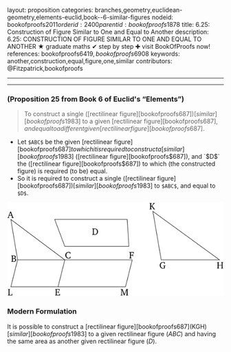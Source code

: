 layout: proposition
categories: branches,geometry,euclidean-geometry,elements-euclid,book--6-similar-figures
nodeid: bookofproofs$2011
orderid: 2400
parentid: bookofproofs$1878
title: 6.25: Construction of Figure Similar to One and Equal to Another
description: 6.25: CONSTRUCTION OF FIGURE SIMILAR TO ONE AND EQUAL TO ANOTHER &#9733; graduate maths &#10004; step by step &#10010; visit BookOfProofs now!
references: bookofproofs$6419,bookofproofs$6908
keywords: another,construction,equal,figure,one,similar
contributors: @Fitzpatrick,bookofproofs

---


---

### (Proposition 25 from Book 6 of Euclid's “Elements”)

> To construct a single ([rectilinear figure][bookofproofs$687]) [similar][bookofproofs$1983] to a given [rectilinear figure][bookofproofs$687], and equal to a different given [rectilinear figure][bookofproofs$687].
* Let `$ABC$` be the given [rectilinear figure][bookofproofs$687] to which it is required to construct a [similar][bookofproofs$1983] ([rectilinear figure][bookofproofs$687]), and `$D$` the ([rectilinear figure][bookofproofs$687]) to which (the constructed figure) is required (to be) equal.
* So it is required to construct a single ([rectilinear figure][bookofproofs$687]) [similar][bookofproofs$1983] to `$ABC$`, and equal to `$D$`.


![fig25e](https://github.com/bookofproofs/bookofproofs.github.io/blob/main/_sources/_assets/images/euclid/Book06/fig25e.png?raw=true)



### Modern Formulation

It is possible to construct a [rectilinear figure][bookofproofs$687] ($KGH$) [similar][bookofproofs$1983] to a given rectilinear figure ($ABC$) and having the same area as another given rectilinear figure ($D$).
